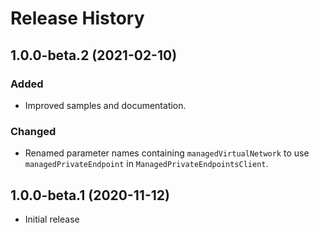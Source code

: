 # Release History

## 1.0.0-beta.2 (2021-02-10)

### Added
- Improved samples and documentation.

### Changed
- Renamed parameter names containing `managedVirtualNetwork` to use `managedPrivateEndpoint` in `ManagedPrivateEndpointsClient`.

## 1.0.0-beta.1 (2020-11-12)
- Initial release
